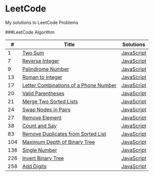LeetCode
========

My solutions to LeetCode Problems

###LeetCode Algorithm

| # | Title | Solutions |
|---| ----- | --------- |
|1|[Two Sum](https://leetcode.com/problems/two-sum/) | [JavaScript](./leetcode/two-sum.js) |
|7|[Reverse Integer](https://leetcode.com/problems/reverse-integer/) | [JavaScript](./leetcode/reverse-integer.js) |
|9|[Palindrome Number](https://leetcode.com/problems/palindrome-number/) | [JavaScript](./leetcode/palindrome-number.js) |
|13|[Roman to Integer](https://leetcode.com/problems/roman-to-integer/) | [JavaScript](./leetcode/roman-to-integer.js) |
|17|[Letter Combinations of a Phone Number](https://leetcode.com/problems/letter-combinations-of-a-phone-number/) | [JavaScript](./leetcode/letter-combinations-of-a-phone-number.js) |
|20|[Valid Parentheses](https://leetcode.com/problems/valid-parentheses/) | [JavaScript](./leetcode/valid-parentheses.js) |
|21|[Merge Two Sorted Lists](https://leetcode.com/problems/merge-two-sorted-lists/) | [JavaScript](./leetcode/merge-two-sorted-lists.js) |
|24|[Swap Nodes in Pairs](https://leetcode.com/problems/swap-nodes-in-pairs/) | [JavaScript](./leetcode/swap-nodes-in-pairs.js) |
|27|[Remove Element](https://leetcode.com/problems/remove-element/) | [JavaScript](./leetcode/remove-element.js) |
|38|[Count and Say](https://leetcode.com/problems/count-and-say/) | [JavaScript](./leetcode/count-and-say.js) |
|83|[Remove Duplicates from Sorted List](https://leetcode.com/problems/remove-duplicates-from-sorted-list/) | [JavaScript](./leetcode/remove-duplicates-from-sorted-list.js) |
|104|[Maximum Depth of Binary Tree](https://leetcode.com/problems/maximum-depth-of-binary-tree/) | [JavaScript](./leetcode/maximum-depth-of-binary-tree.js) |
|136|[Single Number](https://leetcode.com/problems/single-number/) | [JavaScript](./leetcode/single-number.js) |
|226|[Invert Binary Tree](https://leetcode.com/problems/invert-binary-tree/) | [JavaScript](./leetcode/invert-binary-tree.js) |
|258|[Add Digits](https://leetcode.com/problems/add-digits/) | [JavaScript](./leetcode/add-digits.js) |
